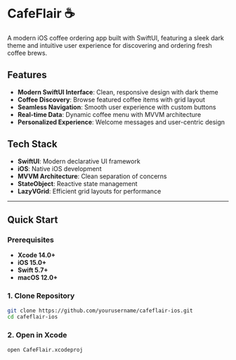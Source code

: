# CafeFlair ☕

A modern iOS coffee ordering app built with SwiftUI, featuring a sleek dark theme and intuitive user experience for discovering and ordering fresh coffee brews.

## Features

- **Modern SwiftUI Interface**: Clean, responsive design with dark theme
- **Coffee Discovery**: Browse featured coffee items with grid layout
- **Seamless Navigation**: Smooth user experience with custom buttons
- **Real-time Data**: Dynamic coffee menu with MVVM architecture
- **Personalized Experience**: Welcome messages and user-centric design

## Tech Stack

- **SwiftUI**: Modern declarative UI framework
- **iOS**: Native iOS development
- **MVVM Architecture**: Clean separation of concerns
- **StateObject**: Reactive state management
- **LazyVGrid**: Efficient grid layouts for performance

---

## Quick Start

### Prerequisites

- **Xcode 14.0+**
- **iOS 15.0+**
- **Swift 5.7+**
- **macOS 12.0+**

### 1. Clone Repository

```bash
git clone https://github.com/yourusername/cafeflair-ios.git
cd cafeflair-ios
```

### 2. Open in Xcode

```bash
open CafeFlair.xcodeproj
